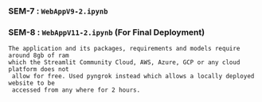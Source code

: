 ### SEM-7 : `WebAppV9-2.ipynb`
### SEM-8 : `WebAppV11-2.ipynb` (For Final Deployment)

```
The application and its packages, requirements and models require around 8gb of ram
which the Streamlit Community Cloud, AWS, Azure, GCP or any cloud platform does not
 allow for free. Used pyngrok instead which allows a locally deployed website to be
 accessed from any where for 2 hours.
```
